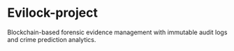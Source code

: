 # Evilock-project
Blockchain-based forensic evidence management with immutable audit logs and crime prediction analytics.
